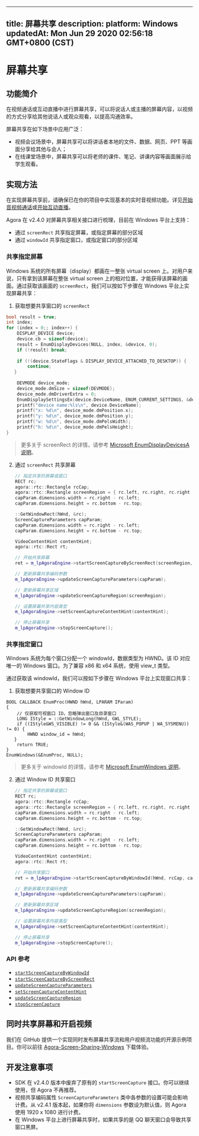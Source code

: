 
---
title: 屏幕共享
description: 
platform: Windows
updatedAt: Mon Jun 29 2020 02:56:18 GMT+0800 (CST)
---
# 屏幕共享
## 功能简介
在视频通话或互动直播中进行屏幕共享，可以将说话人或主播的屏幕内容，以视频的方式分享给其他说话人或观众观看，以提高沟通效率。

屏幕共享在如下场景中应用广泛：

- 视频会议场景中，屏幕共享可以将讲话者本地的文件、数据、网页、PPT 等画面分享给其他与会人；
- 在线课堂场景中，屏幕共享可以将老师的课件、笔记、讲课内容等画面展示给学生观看。

## 实现方法
在实现屏幕共享前，请确保已在你的项目中实现基本的实时音视频功能。详见[开始音视频通话](../../cn/Video/start_call_windows.md)或[开始互动直播](../../cn/Video/start_live_windows.md)。

Agora 在 v2.4.0 对屏幕共享相关接口进行梳理，目前在 Windows 平台上支持：
- 通过 `screenRect` 共享指定屏幕，或指定屏幕的部分区域
- 通过 `windowId` 共享指定窗口，或指定窗口的部分区域

### 共享指定屏幕

Windows 系统的所有屏幕（display）都画在一整张 virtual screen 上。对用户来说，只有拿到该屏幕在整张 virtual screen 上的相对位置，才能获得该屏幕的画面。通过获取该画面的 `screenRect`，我们可以按如下步骤在 Windows 平台上实现屏幕共享：

1. 获取想要共享窗口的 `screenRect`
```c++
bool result = true;
int index;
for (index = 0;; index++) {
    DISPLAY_DEVICE device;
    device.cb = sizeof(device);
    result = EnumDisplayDevices(NULL, index, &device, 0);
    if (!result) break;
       
    if (!(device.StateFlags & DISPLAY_DEVICE_ATTACHED_TO_DESKTOP)) {
        continue;
   }
    
    DEVMODE device_mode;
    device_mode.dmSize = sizeof(DEVMODE);
    device_mode.dmDriverExtra = 0;
    EnumDisplaySettingsEx(device.DeviceName, ENUM_CURRENT_SETTINGS, &device_mode, 0);
    printf("device name:%ls\n", device.DeviceName);
    printf("x: %d\n", device_mode.dmPosition.x);
    printf("y: %d\n", device_mode.dmPosition.y);
    printf("w: %d\n", device_mode.dmPelsWidth);
    printf("h: %d\n", device_mode.dmPelsHeight);
}
```
> 更多关于 screenRect 的详情，请参考 [Microsoft EnumDisplayDevicesA 说明](https://docs.microsoft.com/en-us/windows/desktop/api/winuser/nf-winuser-enumdisplaydevicesa)。

2. 通过 `screenRect` 共享屏幕

	```c++
	// 指定共享的屏幕或窗口
	RECT rc;
	agora::rtc::Rectangle rcCap;
	agora::rtc::Rectangle screenRegion = { rc.left, rc.right, rc.right - rc.left, rc.bottom - rc.top };
	capParam.dimensions.width = rc.right - rc.left;
	capParam.dimensions.height = rc.bottom - rc.top;

	::GetWindowRect(hWnd, &rc);
	ScreenCaptureParameters capParam;
	capParam.dimensions.width = rc.right - rc.left;
	capParam.dimensions.height = rc.bottom - rc.top;

	VideoContentHint contentHint;
	agora::rtc::Rect rt;

	// 开始共享屏幕
	ret = m_lpAgoraEngine->startScreenCaptureByScreenRect(screenRegion, rcCap, capParam);

	// 更新屏幕共享编码参数
	m_lpAgoraEngine->updateScreenCaptureParameters(capParam);

	// 更新屏幕共享区域
	m_lpAgoraEngine->updateScreenCaptureRegion(screenRegion);

	// 设置屏幕共享内容类型
	m_lpAgoraEngine->setScreenCaptureContentHint(contentHint);

	// 停止屏幕共享
	m_lpAgoraEngine->stopScreenCapture();
	```

### 共享指定窗口

Windows 系统为每个窗口分配一个 windowId，数据类型为 HWND。该 ID 对应唯一的 Windows 窗口。为了兼容 x86 和 x64 系统，使用 view_t 类型。

通过获取该 windowId，我们可以按如下步骤在 Windows 平台上实现窗口共享：

1. 获取想要共享窗口的 Window ID
```
BOOL CALLBACK EnumProc(HWND hWnd, LPARAM IParam)
{
    // 仅获取可视窗口 ID，忽略弹出窗口及目录窗口
    LONG IStyle = ::GetWindowLong(hWnd, GWL_STYLE);
    if ((IStyle&WS_VISIBLE) != 0 && (IStyle&(WAS_POPUP | WA_SYSMENU)) != 0) {
        HWND window_id = hWnd;
   }
    return TRUE;
}
EnumWindows(&EnumProc, NULL);
```
> 更多关于 windowId 的详情，请参考 [Microsoft EnumWindows 说明](https://docs.microsoft.com/en-us/windows/desktop/api/winuser/nf-winuser-enumwindows)。

2. 通过 Window ID 共享窗口

	```cpp
	// 指定共享的屏幕或窗口
	RECT rc;
	agora::rtc::Rectangle rcCap;
	agora::rtc::Rectangle screenRegion = { rc.left, rc.right, rc.right - rc.left, rc.bottom - rc.top };
	capParam.dimensions.width = rc.right - rc.left;
	capParam.dimensions.height = rc.bottom - rc.top;

	::GetWindowRect(hWnd, &rc);
	ScreenCaptureParameters capParam;
	capParam.dimensions.width = rc.right - rc.left;
	capParam.dimensions.height = rc.bottom - rc.top;

	VideoContentHint contentHint;
	agora::rtc::Rect rt;

	// 开始共享窗口
	ret = m_lpAgoraEngine->startScreenCaptureByWindowId(hWnd, rcCap, capParam);

	// 更新屏幕共享编码参数
	m_lpAgoraEngine->updateScreenCaptureParameters(capParam);

	// 更新屏幕共享区域
	m_lpAgoraEngine->updateScreenCaptureRegion(screenRegion);

	// 设置屏幕共享内容类型
	m_lpAgoraEngine->setScreenCaptureContentHint(contentHint);

	// 停止屏幕共享
	m_lpAgoraEngine->stopScreenCapture();
	```

### API 参考
* [`startScreenCaptureByWindowId`](https://docs.agora.io/cn/Video/API%20Reference/cpp/classagora_1_1rtc_1_1_i_rtc_engine.html#add5ba807256e8e4469a512be14e10e52)
* [`startScreenCaptureByScreenRect`](https://docs.agora.io/cn/Video/API%20Reference/cpp/classagora_1_1rtc_1_1_i_rtc_engine.html#a41893fe9a0ca49c054bf6dbd7d9d68f5)
* [`updateScreenCaptureParameters`](https://docs.agora.io/cn/Video/API%20Reference/cpp/classagora_1_1rtc_1_1_i_rtc_engine.html#ad680e114ba3b8a0012454af6867c7498)
* [`setScreenCaptureContentHint`](https://docs.agora.io/cn/Video/API%20Reference/cpp/classagora_1_1rtc_1_1_i_rtc_engine.html#aff9003c492450dbd8c3f3b9835186c95)
* [`updateScreenCaptureRegion`](https://docs.agora.io/cn/Video/API%20Reference/cpp/classagora_1_1rtc_1_1_i_rtc_engine.html#ae2ab9c3ff28b64c601f938ab45644586)
* [`stopScreenCapture`](https://docs.agora.io/cn/Video/API%20Reference/cpp/classagora_1_1rtc_1_1_i_rtc_engine.html#a77412ab7c8653289a28212e60bd00673)

## 同时共享屏幕和开启视频

我们在 GitHub 提供一个实现同时发布屏幕共享流和用户视频流功能的开源示例项目。你可以前往 [Agora-Screen-Sharing-Windows](https://github.com/AgoraIO/Advanced-Video/tree/master/Windows/Agora-Screen-Sharing-Windows) 下载体验。

## 开发注意事项
- SDK 在 v2.4.0 版本中废弃了原有的 `startScreenCapture` 接口。你可以继续使用，但 Agora 不再推荐。
- 视频共享编码属性 `ScreenCaptureParameters` 类中各参数的设置可能会影响计费。从 v2.4.1 版本起，如果你将 `dimensions` 参数设为默认值，则 Agora 使用 1920 x 1080 进行计费。
- 在 Windows 平台上进行屏幕共享时，如果共享的是 QQ 聊天窗口会导致共享窗口黑屏。

